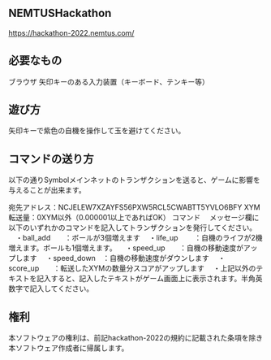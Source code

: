 ## NEMTUSHackathon
https://hackathon-2022.nemtus.com/


## 必要なもの
ブラウザ
矢印キーのある入力装置（キーボード、テンキー等）


## 遊び方
矢印キーで紫色の自機を操作して玉を避けてください。


## コマンドの送り方
以下の通りSymbolメインネットのトランザクションを送ると、ゲームに影響を与えることが出来ます。

宛先アドレス：NCJELEW7XZAYFS56PXW5RCL5CWABTT5YVLO6BFY
XYM転送量：0XYM以外（0.000001以上であればOK）
コマンド
　メッセージ欄に以下のいずれかのコマンドを記入してトランザクションを発行してください。
　・ball_add　　：ボールが3個増えます
　・life_up　　 ：自機のライフが2機増えます。ボールも1個増えます。
　・speed_up　　：自機の移動速度がアップします
　・speed_down　：自機の移動速度がダウンします
　・score_up　　：転送したXYMの数量分スコアがアップします
　・上記以外のテキストを記入すると、記入したテキストがゲーム画面上に表示されます。半角英数字で記入してください。


## 権利
本ソフトウェアの権利は、前記hackathon-2022の規約に記載された条項を除き本ソフトウェア作成者に帰属します。
